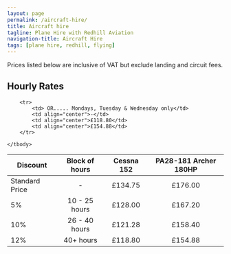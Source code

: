 ```yaml
---
layout: page
permalink: /aircraft-hire/
title: Aircraft hire
tagline: Plane Hire with Redhill Aviation
navigation-title: Aircraft Hire
tags: [plane hire, redhill, flying]
---
```


<div>Prices listed below are inclusive of VAT but exclude landing and circuit fees.</div>

<h2>Hourly Rates</h2>


<table class="prices-table hire-rates">
    <thead>
        <tr>
            <th>Discount</th>
            <th>Block of hours</th>
            <th>Cessna 152</th>
            <th>PA28-181 Archer 180HP</th>
        </tr>
    </thead>
    <tbody>
        <tr>
            <td>Standard Price</td>
            <td align="center">-</td>
            <td align="center">£134.75</td>
            <td align="center">£176.00</td>
        </tr>
        <tr>
            <td>5%</td>
            <td align="center">10 - 25 hours</td>
            <td align="center">£128.00</td>
            <td align="center">£167.20</td>
        </tr>
        <tr>
            <td>10%</td>
            <td align="center">26 - 40 hours</td>
            <td align="center">£121.28</td>
            <td align="center">£158.40</td>
        </tr>
        <tr>
            <td>12% </td>
            <td align="center">40+ hours</td>
            <td align="center">£118.80</td>
            <td align="center">£154.88</td>
        </tr>


        <tr>
            <td> OR..... Mondays, Tuesday & Wednesday only</td>
            <td align="center">-</td>
            <td align="center">£118.80</td>
            <td align="center">£154.88</td>
        </tr>

    </tbody>
</table>